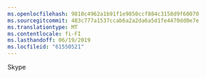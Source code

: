 ```yaml
---
ms.openlocfilehash: 9810c4962a1b91f1e9850ccf884c3158d9f60070
ms.sourcegitcommit: 483c777a1537ccab6a2a2da6a5d1fe4470dd0e7e
ms.translationtype: MT
ms.contentlocale: fi-FI
ms.lasthandoff: 06/19/2019
ms.locfileid: "61550521"
---
```

Skype